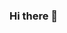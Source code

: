 ### Hi there 👋

<!--
**EddEnt/EddEnt** is a ✨ _special_ ✨ repository because its `README.md` (this file) appears on your GitHub profile.

##Languages
[![EddEnt's GitHub stats](https://github-readme-stats.vercel.app/api?username=EddEnt)](https://github.com/anuraghazra/github-readme-stats)
[![Top Langs](https://github-readme-stats.vercel.app/api/top-langs/?username=EddEnt)](https://github.com/anuraghazra/github-readme-stats)

[![Top Langs](https://github-readme-stats.vercel.app/api/top-langs/?username=anuraghazra&layout=compact)](https://github.com/anuraghazra/github-readme-stats)

Here are some ideas to get you started:

- 🔭 I’m currently working on ...
- 🌱 I’m currently learning ...
- 👯 I’m looking to collaborate on ...
- 🤔 I’m looking for help with ...
- 💬 Ask me about ...
- 📫 How to reach me: ...
- 😄 Pronouns: ...
- ⚡ Fun fact: ...
-->
